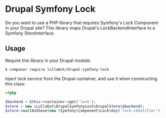 # Drupal Symfony Lock

Do you want to use a PHP library that requires Symfony's Lock Component in your
Drupal site? This library maps Drupal's LockBackendInterface to a Symfony
StoreInterface.

## Usage

Require this library in your Drupal module:

`$ composer require lullabot/drupal-symfony-lock`

Inject lock service from the Drupal container, and use it when constructing
this class:

```php
<?php

$backend = $this->container->get('lock');
$store = new \Lullabot\DrupalSymfonyLock\DrupalStore($backend);
$store->waitAndSave(new \Symfony\Component\Lock\Key('lock-identifier');
```
